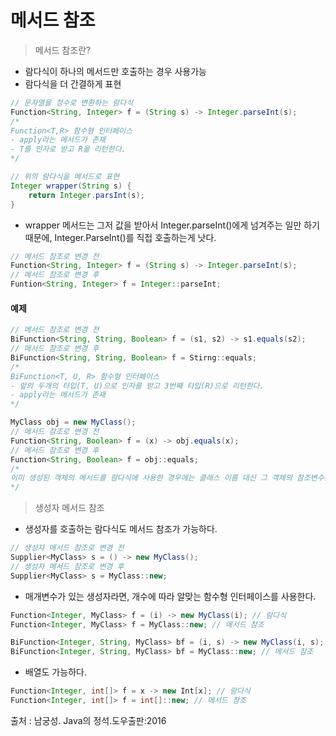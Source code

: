 # 메서드 참조

> 메서드 참조란?
- 람다식이 하나의 메서드만 호출하는 경우 사용가능
- 람다식을 더 간결하게 표현
```java
// 문자열을 정수로 변환하는 람다식
Function<String, Integer> f = (String s) -> Integer.parseInt(s);
/*
Function<T,R> 함수형 인터페이스
- apply라는 메서드가 존재
- T를 인자로 받고 R을 리턴한다.
*/
```
```java
// 위의 람다식을 메서드로 표현
Integer wrapper(String s) {
	return Integer.parsInt(s);
}
```
* wrapper 메서드는 그저 값을 받아서 Integer.parseInt()에게 넘겨주는 일만 하기 때문에, Integer.ParseInt()를 직접 호출하는게 낫다.
```java
// 메서드 참조로 변경 전
Function<String, Integer> f = (String s) -> Integer.parseInt(s);
// 메서드 참조로 변경 후
Funtion<String, Integer> f = Integer::parseInt;
```

#### 예제
```java
// 메서드 참조로 변경 전
BiFunction<String, String, Boolean> f = (s1, s2) -> s1.equals(s2);
// 메서드 참조로 변경 후
BiFunction<String, String, Boolean> f = Stirng::equals;
/*
BiFunction<T, U, R> 함수형 인터페이스
- 앞의 두개의 타입(T, U)으로 인자를 받고 3번째 타입(R)으로 리턴한다.
- apply라는 메서드가 존재
*/
```
```java
MyClass obj = new MyClass();
// 메서드 참조로 변경 전
Function<String, Boolean> f = (x) -> obj.equals(x);
// 메서드 참조로 변경 후
Function<String, Boolean> f = obj::equals;
/*
이미 생성된 객체의 메서드를 람다식에 사용한 경우에는 클래스 이름 대신 그 객체의 참조변수를 적어줘야한다.
*/
```
> 생성자 메서드 참조
* 생성자를 호출하는 람다식도 메서드 참조가 가능하다.
```java
// 생성자 메서드 참조로 변경 전
Supplier<MyClass> s = () -> new MyClass();
// 생성자 메서드 참조로 변경 후
Supplier<MyClass> s = MyClass::new;
```
* 매개변수가 있는 생성자라면, 개수에 따라 알맞는 함수형 인터페이스를 사용한다.
```java
Function<Integer, MyClass> f = (i) -> new MyClass(i); // 람다식
Function<Integer, MyClass> f = MyClass::new; // 메서드 참조

BiFunction<Integer, String, MyClass> bf = (i, s) -> new MyClass(i, s); // 람다식
BiFunction<Integer, String, MyClass> bf = MyClass::new; // 메서드 참조
```
* 배열도 가능하다.
```java
Function<Integer, int[]> f = x -> new Int[x]; // 람다식
Function<Integer, int[]> f = int[]::new; // 메서드 참조
```

출처 : 남궁성. Java의 정석.도우출판:2016